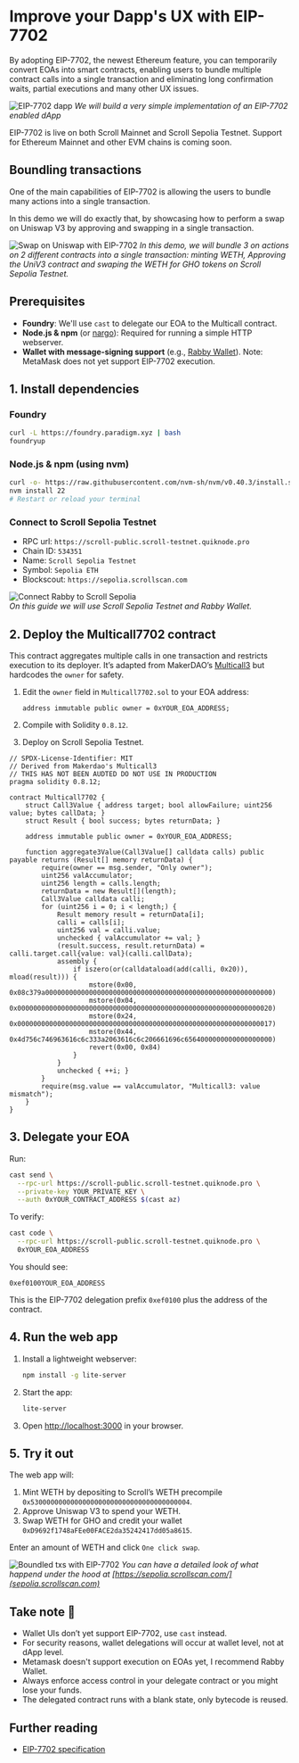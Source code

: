 # Improve your Dapp's UX with EIP-7702

By adopting EIP-7702, the newest Ethereum feature, you can temporarily convert EOAs into smart contracts, enabling users to bundle multiple contract calls into a single transaction and eliminating long confirmation waits, partial executions and many other UX issues.

![EIP-7702 dapp](img/one_click_swap_webapp.png)
_We will build a very simple implementation of an EIP-7702 enabled dApp_

EIP-7702 is live on both Scroll Mainnet and Scroll Sepolia Testnet. Support for Ethereum Mainnet and other EVM chains is coming soon.

## Boundling transactions

One of the main capabilities of EIP-7702 is allowing the users to bundle many actions into a single transaction.

In this demo we will do exactly that, by showcasing how to perform a swap on Uniswap V3 by approving and swapping in a single transaction.

![Swap on Uniswap with EIP-7702](img/eip_7702_breakdown.png)
_In this demo, we will bundle 3 on actions on 2 different contracts into a single transaction: minting WETH, Approving the UniV3 contract and swaping the WETH for GHO tokens on Scroll Sepolia Testnet._

## Prerequisites

* **Foundry**: We'll use `cast` to delegate our EOA to the Multicall contract.
* **Node.js & npm** (or [nargo](https://nargo.example.com/)): Required for running a simple HTTP webserver.
* **Wallet with message-signing support** (e.g., [Rabby Wallet](https://rabby.io/)). Note: MetaMask does not yet support EIP-7702 execution.

## 1. Install dependencies

### Foundry

```bash
curl -L https://foundry.paradigm.xyz | bash
foundryup
```

### Node.js & npm (using nvm)

```bash
curl -o- https://raw.githubusercontent.com/nvm-sh/nvm/v0.40.3/install.sh | bash
nvm install 22
# Restart or reload your terminal
```

### Connect to Scroll Sepolia Testnet

* RPC url: `https://scroll-public.scroll-testnet.quiknode.pro`
* Chain ID: `534351`
* Name: `Scroll Sepolia Testnet`
* Symbol: `Sepolia ETH`
* Blockscout: `https://sepolia.scrollscan.com`

![Connect Rabby to Scroll Sepolia](img/scroll_rabby.png)
<br>_On this guide we will use Scroll Sepolia Testnet and Rabby Wallet._

## 2. Deploy the Multicall7702 contract

This contract aggregates multiple calls in one transaction and restricts execution to its deployer. It’s adapted from MakerDAO’s [Multicall3](https://github.com/mds1/multicall3/blob/main/src/Multicall3.sol) but hardcodes the `owner` for safety.

1. Edit the `owner` field in `Multicall7702.sol` to your EOA address:

   ```solidity
   address immutable public owner = 0xYOUR_EOA_ADDRESS;
   ```
2. Compile with Solidity `0.8.12`.
3. Deploy on Scroll Sepolia Testnet.

```solidity
// SPDX-License-Identifier: MIT
// Derived from Makerdao's Multicall3
// THIS HAS NOT BEEN AUDTED DO NOT USE IN PRODUCTION
pragma solidity 0.8.12;

contract Multicall7702 {
    struct Call3Value { address target; bool allowFailure; uint256 value; bytes callData; }
    struct Result { bool success; bytes returnData; }

    address immutable public owner = 0xYOUR_EOA_ADDRESS;

    function aggregate3Value(Call3Value[] calldata calls) public payable returns (Result[] memory returnData) {
        require(owner == msg.sender, "Only owner");
        uint256 valAccumulator;
        uint256 length = calls.length;
        returnData = new Result[](length);
        Call3Value calldata calli;
        for (uint256 i = 0; i < length;) {
            Result memory result = returnData[i];
            calli = calls[i];
            uint256 val = calli.value;
            unchecked { valAccumulator += val; }
            (result.success, result.returnData) = calli.target.call{value: val}(calli.callData);
            assembly {
                if iszero(or(calldataload(add(calli, 0x20)), mload(result))) {
                    mstore(0x00, 0x08c379a000000000000000000000000000000000000000000000000000000000)
                    mstore(0x04, 0x0000000000000000000000000000000000000000000000000000000000000020)
                    mstore(0x24, 0x0000000000000000000000000000000000000000000000000000000000000017)
                    mstore(0x44, 0x4d756c746963616c6c333a2063616c6c206661696c6564000000000000000000)
                    revert(0x00, 0x84)
                }
            }
            unchecked { ++i; }
        }
        require(msg.value == valAccumulator, "Multicall3: value mismatch");
    }
}
```

## 3. Delegate your EOA

Run:

```bash
cast send \
  --rpc-url https://scroll-public.scroll-testnet.quiknode.pro \
  --private-key YOUR_PRIVATE_KEY \
  --auth 0xYOUR_CONTRACT_ADDRESS $(cast az)
```

To verify:

```bash
cast code \
  --rpc-url https://scroll-public.scroll-testnet.quiknode.pro \
  0xYOUR_EOA_ADDRESS
```

You should see:

```
0xef0100YOUR_EOA_ADDRESS
```

This is the EIP-7702 delegation prefix `0xef0100` plus the address of the contract.

## 4. Run the web app

1. Install a lightweight webserver:

   ```bash
   npm install -g lite-server
   ```
2. Start the app:

   ```bash
   lite-server
   ```
3. Open [http://localhost:3000](http://localhost:3000) in your browser.

## 5. Try it out

The web app will:

1. Mint WETH by depositing to Scroll’s WETH precompile `0x5300000000000000000000000000000000000004`.
2. Approve Uniswap V3 to spend your WETH.
3. Swap WETH for GHO and credit your wallet `0xD9692f1748aFEe00FACE2da35242417dd05a8615`.

Enter an amount of WETH and click `One click swap`.

![Boundled txs with EIP-7702](img/boundled_txs.png)
_You can have a detailed look of what happend under the hood at [https://sepolia.scrollscan.com/](sepolia.scrollscan.com)_

## Take note 📝

* Wallet UIs don’t yet support EIP-7702, use `cast` instead.
* For security reasons, wallet delegations will occur at wallet level, not at dApp level.
* Metamask doesn't support execution on EOAs yet, I recommend Rabby Wallet.
* Always enforce access control in your delegate contract or you might lose your funds.
* The delegated contract runs with a blank state, only bytecode is reused.

## Further reading

* [EIP-7702 specification](https://github.com/ethereum/EIPs/blob/master/EIPS/eip-7702.md)
